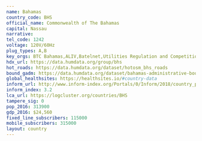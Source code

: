 ```yaml
---
name: Bahamas
country_code: BHS
official_name: Commonwealth of The Bahamas
capital: Nassau
narrative:
tel_code: 1242
voltage: 120V/60Hz
plug_types: A,B
key_orgs: BTC Bahamas,ALIV,Batelnet,Utilities Regulation and Competition Authority,Cable Bahamas,Bahamas WiMax
hdx_url: https://data.humdata.org/group/bhs
hot_roads: https://data.humdata.org/dataset/hotosm_bhs_roads
bound_gadm: https://data.humdata.org/dataset/bahamas-administrative-boundaries-level-0-1
global_healthsites: https://healthsites.io/#country-data
inform_url: http://www.inform-index.org/Portals/0/Inform/2018/country_profiles/BHS.pdf
inform_index: 3.2
lca_url: https://logcluster.org/countries/BHS
tampere_sig: 0
pop_2016: 313900
gdp_2016: $24,560
fixed_line_subscribers: 115000
mobile_subscribers: 315000
layout: country
---
```

